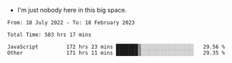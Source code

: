 - I'm just nobody here in this big space.


<!--START_SECTION:waka-->

```text
From: 18 July 2022 - To: 18 February 2023

Total Time: 583 hrs 17 mins

JavaScript         172 hrs 23 mins ███████▒░░░░░░░░░░░░░░░░░   29.56 %
Other              171 hrs 11 mins ███████▒░░░░░░░░░░░░░░░░░   29.35 %
```

<!--END_SECTION:waka-->

